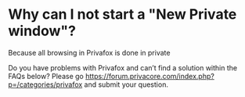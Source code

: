 # Why can I not start a "New Private window"?

Because all browsing in Privafox is done in private




Do you have problems with Privafox and can’t find a solution within the FAQs below? 
Please go https://forum.privacore.com/index.php?p=/categories/privafox and submit your question.
